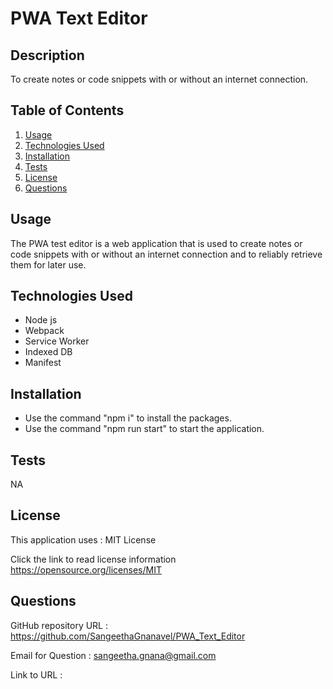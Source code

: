 # PWA Text Editor

## Description

To create notes or code snippets with or without an internet connection.

## Table of Contents

1. [Usage](#usage)
2. [Technologies Used](#TechnologiesUsed)
3. [Installation](#installation)
4. [Tests](#tests)
5. [License](#license)
6. [Questions](#questions)

## Usage

The PWA test editor is a web application that is used to create notes or code snippets with or without an internet connection and to reliably retrieve them for later use.

## Technologies Used

- Node js
- Webpack
- Service Worker
- Indexed DB
- Manifest

## Installation

- Use the command "npm i" to install the packages.
- Use the command "npm run start" to start the application.

## Tests

NA

## License

This application uses : MIT License

Click the link to read license information https://opensource.org/licenses/MIT

## Questions

GitHub repository URL : https://github.com/SangeethaGnanavel/PWA_Text_Editor

Email for Question : sangeetha.gnana@gmail.com

Link to URL :
